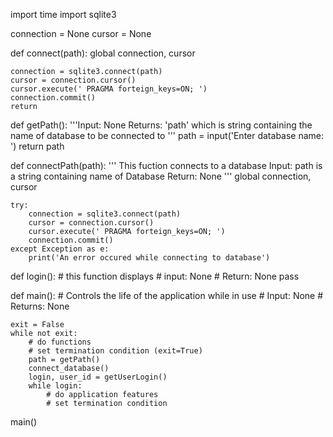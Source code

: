 import time
import sqlite3

connection = None
cursor = None

def connect(path):
    global connection, cursor

    connection = sqlite3.connect(path)
    cursor = connection.cursor()
    cursor.execute(' PRAGMA forteign_keys=ON; ')
    connection.commit()
    return
def getPath():
    '''Input: None
       Returns: 'path' which is string containing the name of database to be connected to
    '''
    path = input('Enter database name: ')
    return path
    
def connectPath(path):
    '''
        This fuction connects to a database
        Input: path is a string containing name of Database
        Return: None
    '''
    global connection, cursor
    
    try:
        connection = sqlite3.connect(path)
        cursor = connection.cursor()
        cursor.execute(' PRAGMA forteign_keys=ON; ')
        connection.commit()
    except Exception as e:
        print('An error occured while connecting to database')
        

def login():
    # this function displays 
    # input: None
    # Return: None
    pass


def main():
    # Controls the life of the application while in use
    # Input: None
    # Returns: None
    
    exit = False
    while not exit:
        # do functions
        # set termination condition (exit=True)
        path = getPath()
        connect_database()
        login, user_id = getUserLogin()
        while login:
            # do application features
            # set termination condition
main()
